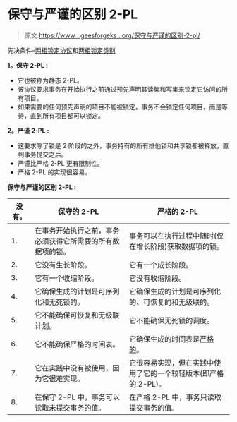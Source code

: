 # 保守与严谨的区别 2-PL

> 原文:[https://www . geesforgeks . org/保守与严谨的区别-2-pl/](https://www.geeksforgeeks.org/difference-between-conservative-and-rigorous-2-pl/)

先决条件–[两相锁定协议](https://www.geeksforgeeks.org/two-phase-locking-protocol/?ref=rp)和[两相锁定类别](https://www.geeksforgeeks.org/categories-of-two-phase-locking-strict-rigorous-conservative/)

**1。保守 2-PL :**

*   它也被称为静态 2-PL。
*   该协议要求事务在开始执行之前通过预先声明其读集和写集来锁定它访问的所有项目。
*   如果需要的任何预先声明的项目不能被锁定，事务不会锁定任何项目，而是等待，直到所有项目都可以锁定。

**2。严谨 2-PL :**

*   这要求除了锁是 2 阶段的之外，事务持有的所有排他锁和共享锁都被释放，直到事务提交之后。
*   严谨比严格 2-PL 更有限制性。
*   严格 2-PL 的实现很容易。

**保守与严谨的区别 2-PL :**

<center>

| 没有。 | 保守的 2-PL | 严格的 2-PL |
| --- | --- | --- |
| 1. | 在事务开始执行之前，事务必须获得它所需要的所有数据项的锁。 | 事务可以在执行过程中随时(仅在增长阶段)获取数据项的锁。 |
| 2. | 它没有生长阶段。 | 它有一个成长阶段。 |
| 3. | 它有一个收缩阶段。 | 它没有收缩阶段。 |
| 4. | 它确保生成的计划是可序列化和无死锁的。 | 它确保生成的计划是可序列化的、可恢复的和无级联的。 |
| 5. | 它不能确保可恢复和无级联计划。 | 它不能确保无死锁的调度。 |
| 6. | 它不能确保严格的时间表。 | 它确保生成的时间表是[严格的](https://www.geeksforgeeks.org/types-of-schedules-in-dbms/)。 |
| 7. | 它在实践中没有被使用，因为它很难实现。 | 它很容易实现，但在实践中使用了它的一个较轻版本(即严格的 2-PL)。 |
| 8. | 在保守 2-PL 中，事务可以读取未提交事务的值。 | 在严格 2-PL 中，事务只读取提交事务的值。 |

</center>
